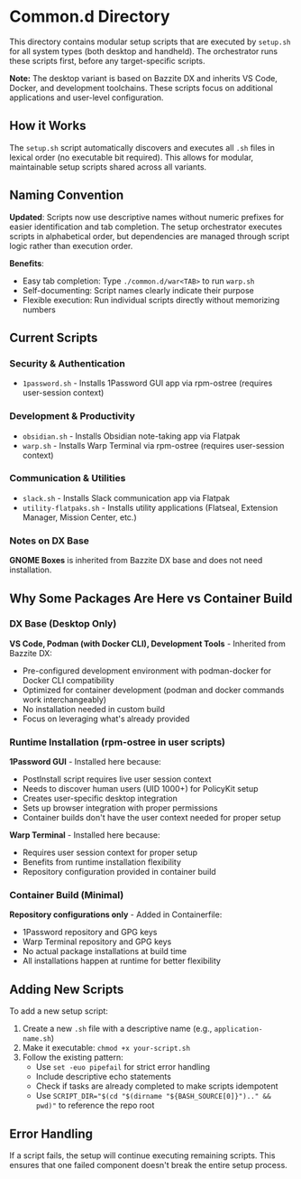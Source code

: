 # Common.d Directory

This directory contains modular setup scripts that are executed by `setup.sh` for all system types (both desktop and handheld). The orchestrator runs these scripts first, before any target-specific scripts.

**Note:** The desktop variant is based on Bazzite DX and inherits VS Code, Docker, and development toolchains. These scripts focus on additional applications and user-level configuration.

## How it Works

The `setup.sh` script automatically discovers and executes all `.sh` files in lexical order (no executable bit required). This allows for modular, maintainable setup scripts shared across all variants.

## Naming Convention

**Updated**: Scripts now use descriptive names without numeric prefixes for easier identification and tab completion. The setup orchestrator executes scripts in alphabetical order, but dependencies are managed through script logic rather than execution order.

**Benefits**:
- Easy tab completion: Type `./common.d/war<TAB>` to run `warp.sh`
- Self-documenting: Script names clearly indicate their purpose
- Flexible execution: Run individual scripts directly without memorizing numbers

## Current Scripts

### Security & Authentication
- `1password.sh` - Installs 1Password GUI app via rpm-ostree (requires user-session context)

### Development & Productivity
- `obsidian.sh` - Installs Obsidian note-taking app via Flatpak
- `warp.sh` - Installs Warp Terminal via rpm-ostree (requires user-session context)

### Communication & Utilities
- `slack.sh` - Installs Slack communication app via Flatpak
- `utility-flatpaks.sh` - Installs utility applications (Flatseal, Extension Manager, Mission Center, etc.)

### Notes on DX Base
**GNOME Boxes** is inherited from Bazzite DX base and does not need installation.

## Why Some Packages Are Here vs Container Build

### DX Base (Desktop Only)
**VS Code, Podman (with Docker CLI), Development Tools** - Inherited from Bazzite DX:
- Pre-configured development environment with podman-docker for Docker CLI compatibility
- Optimized for container development (podman and docker commands work interchangeably)
- No installation needed in custom build
- Focus on leveraging what's already provided

### Runtime Installation (rpm-ostree in user scripts)
**1Password GUI** - Installed here because:
- PostInstall script requires live user session context
- Needs to discover human users (UID 1000+) for PolicyKit setup
- Creates user-specific desktop integration
- Sets up browser integration with proper permissions
- Container builds don't have the user context needed for proper setup

**Warp Terminal** - Installed here because:
- Requires user session context for proper setup
- Benefits from runtime installation flexibility
- Repository configuration provided in container build

### Container Build (Minimal)
**Repository configurations only** - Added in Containerfile:
- 1Password repository and GPG keys
- Warp Terminal repository and GPG keys
- No actual package installations at build time
- All installations happen at runtime for better flexibility

## Adding New Scripts

To add a new setup script:

1. Create a new `.sh` file with a descriptive name (e.g., `application-name.sh`)
2. Make it executable: `chmod +x your-script.sh`
3. Follow the existing pattern:
   - Use `set -euo pipefail` for strict error handling
   - Include descriptive echo statements
   - Check if tasks are already completed to make scripts idempotent
   - Use `SCRIPT_DIR="$(cd "$(dirname "${BASH_SOURCE[0]}").." && pwd)"` to reference the repo root

## Error Handling

If a script fails, the setup will continue executing remaining scripts. This ensures that one failed component doesn't break the entire setup process.
